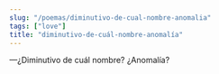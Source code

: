 ```yaml
---
slug: "/poemas/diminutivo-de-cual-nombre-anomalia"
tags: ["love"]
title: "diminutivo-de-cuál-nombre-anomalía"
---
```

—¿Diminutivo de cuál nombre? ¿Anomalía?